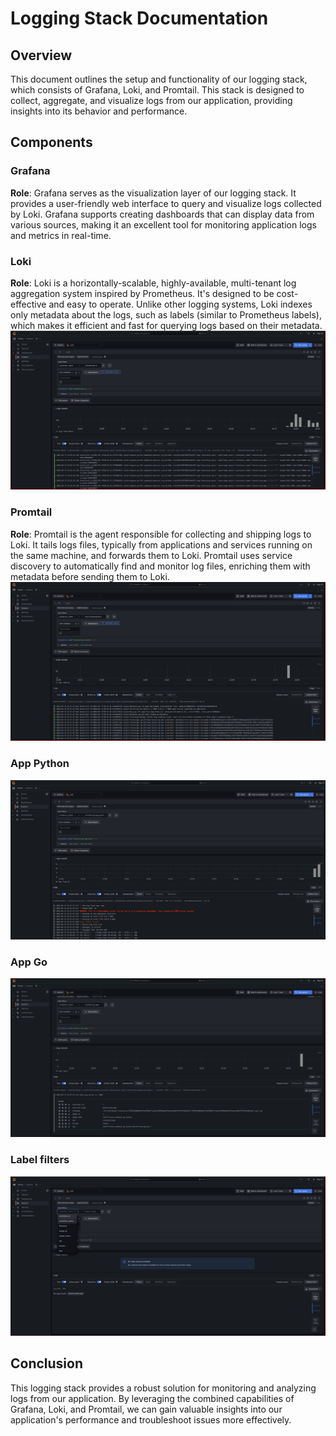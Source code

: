 # Logging Stack Documentation

## Overview

This document outlines the setup and functionality of our logging stack, which consists of Grafana, Loki, and Promtail. This stack is designed to collect, aggregate, and visualize logs from our application, providing insights into its behavior and performance.

## Components

### Grafana

**Role**: Grafana serves as the visualization layer of our logging stack. It provides a user-friendly web interface to query and visualize logs collected by Loki. Grafana supports creating dashboards that can display data from various sources, making it an excellent tool for monitoring application logs and metrics in real-time.

### Loki

**Role**: Loki is a horizontally-scalable, highly-available, multi-tenant log aggregation system inspired by Prometheus. It's designed to be cost-effective and easy to operate. Unlike other logging systems, Loki indexes only metadata about the logs, such as labels (similar to Prometheus labels), which makes it efficient and fast for querying logs based on their metadata.
![loki](imgs/loki.png)
### Promtail

**Role**: Promtail is the agent responsible for collecting and shipping logs to Loki. It tails logs files, typically from applications and services running on the same machine, and forwards them to Loki. Promtail uses service discovery to automatically find and monitor log files, enriching them with metadata before sending them to Loki.
![loki](imgs/promtail.png)

### App Python
![loki](imgs/python.png)

### App Go
![loki](imgs/go.png)

### Label filters
![loki](imgs/labels.png)

## Conclusion

This logging stack provides a robust solution for monitoring and analyzing logs from our application. By leveraging the combined capabilities of Grafana, Loki, and Promtail, we can gain valuable insights into our application's performance and troubleshoot issues more effectively.

